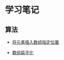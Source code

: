 # 学习笔记

## 算法

- [将元素插入数组指定位置](https://github.com/iloveplus/note/blob/master/insertTagInArray.md)

- [数组扁平化](https://github.com/iloveplus/note/blob/master/flatArray.md)
